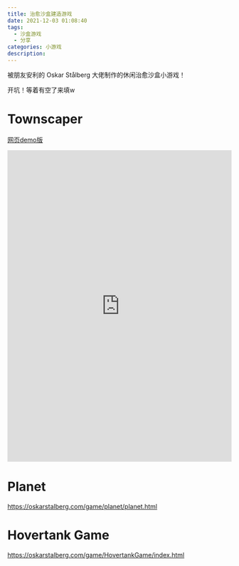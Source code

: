 ```yaml
---
title: 治愈沙盒建造游戏
date: 2021-12-03 01:08:40
tags: 
  - 沙盒游戏
  - 分享
categories: 小游戏
description: 
---
```


被朋友安利的 Oskar Stålberg 大佬制作的休闲治愈沙盒小游戏！

<!-- more -->

开坑！等着有空了来填w

# Townscaper

[网页demo版](https://oskarstalberg.com/Townscaper/)

<iframe id="Townscaper"
	title="Townscaper"
	src="https://oskarstalberg.com/Townscaper/" 
	height="700px" 
	width="100%" 
	scrolling="auto" 
	frameborder="0">
</iframe>


# Planet

https://oskarstalberg.com/game/planet/planet.html

# Hovertank Game

https://oskarstalberg.com/game/HovertankGame/index.html